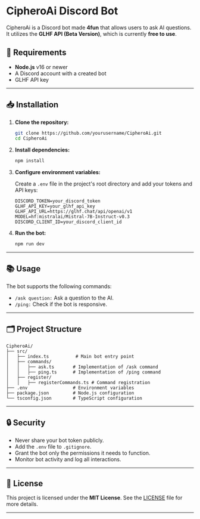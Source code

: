 # CipheroAi Discord Bot

CipheroAi is a Discord bot made **4fun** that allows users to ask AI questions. It utilizes the **GLHF API (Beta Version)**, which is currently **free to use**.

## 🚀 Requirements

- **Node.js** v16 or newer
- A Discord account with a created bot
- GLHF API key

---

## 📥 Installation

1. **Clone the repository:**

   ```bash
   git clone https://github.com/yourusername/CipheroAi.git
   cd CipheroAi
   ```

2. **Install dependencies:**

   ```bash
   npm install
   ```

3. **Configure environment variables:**

   Create a `.env` file in the project's root directory and add your tokens and API keys:

   ```env
   DISCORD_TOKEN=your_discord_token
   GLHF_API_KEY=your_glhf_api_key
   GLHF_API_URL=https://glhf.chat/api/openai/v1
   MODEL=hf:mistralai/Mistral-7B-Instruct-v0.3
   DISCORD_CLIENT_ID=your_discord_client_id
   ```

4. **Run the bot:**

   ```bash
   npm run dev
   ```

---

## 📚 Usage

The bot supports the following commands:

- `/ask question:` Ask a question to the AI.
- `/ping:` Check if the bot is responsive.

---

## 🗂️ Project Structure

```
CipheroAi/
├── src/
│   ├── index.ts          # Main bot entry point
│   ├── commands/
│   │   ├── ask.ts       # Implementation of /ask command
│   │   ├── ping.ts      # Implementation of /ping command
│   ├── register/
│   │   ├── registerCommands.ts # Command registration
├── .env                 # Environment variables
├── package.json         # Node.js configuration
└── tsconfig.json        # TypeScript configuration
```

---

## 🔒 Security

- Never share your bot token publicly.
- Add the `.env` file to `.gitignore`.
- Grant the bot only the permissions it needs to function.
- Monitor bot activity and log all interactions.

---

## 📜 License

This project is licensed under the **MIT License**. See the [LICENSE](LICENSE) file for more details.

---
